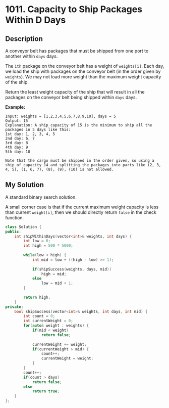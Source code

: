 # 1011. Capacity to Ship Packages Within D Days

## Description

A conveyor belt has packages that must be shipped from one port to another within `days` days.

The `ith` package on the conveyor belt has a weight of `weights[i]`. Each day, we load the ship with packages on the conveyor belt (in the order given by `weights`). We may not load more weight than the maximum weight capacity of the ship.

Return the least weight capacity of the ship that will result in all the packages on the conveyor belt being shipped within `days` days.

**Example:**
```
Input: weights = [1,2,3,4,5,6,7,8,9,10], days = 5
Output: 15
Explanation: A ship capacity of 15 is the minimum to ship all the packages in 5 days like this:
1st day: 1, 2, 3, 4, 5
2nd day: 6, 7
3rd day: 8
4th day: 9
5th day: 10

Note that the cargo must be shipped in the order given, so using a ship of capacity 14 and splitting the packages into parts like (2, 3, 4, 5), (1, 6, 7), (8), (9), (10) is not allowed.
```

## My Solution

A standard binary search solution.

A small corner case is that if the current maximum weight capacity is less than current `weight[i]`, then we should directly return `false` in the check function.

```C++
class Solution {
public:
    int shipWithinDays(vector<int>& weights, int days) {
        int low = 0;
        int high = 500 * 5000;
        
        while(low < high) {
            int mid = low + ((high - low) >> 1);
            
            if(shipSuccess(weights, days, mid))
                high = mid;
            else
                low = mid + 1;
        }
        
        return high;
    }
private:
    bool shipSuccess(vector<int>& weights, int days, int mid) {
        int count = 0;
        int currentWeight = 0;
        for(auto& weight : weights) {
            if(mid < weight)
                return false;
            
            currentWeight += weight;
            if(currentWeight > mid) {
                count++;
                currentWeight = weight;
            }
        }
        count++;
        if(count > days)
            return false;
        else
            return true;
    }
};
```